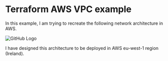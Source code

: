 # Terraform AWS VPC example

In this example, I am trying to recreate the following network architecture in AWS.

![GitHub Logo](https://josel82.github.io/Images/terraform/slide1.png)

I have designed this architecture to be deployed in AWS eu-west-1 region (Ireland).